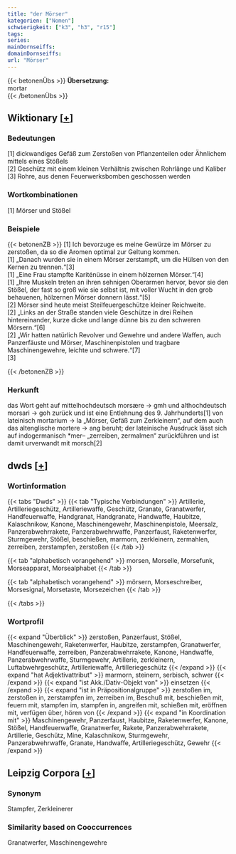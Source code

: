 ```yaml
---
title: "der Mörser"
kategorien: ["Nomen"]
schwierigkeit: ["k3", "h3", "r15"]
tags:
series:
mainDornseiffs:
domainDornseiffs:
url: "Mörser"
---
```


{{< betonenÜbs >}}
**Übersetzung:**  
mortar  
{{< /betonenÜbs >}}

## Wiktionary [[+](https://de.wiktionary.org/wiki/Mörser)]

### Bedeutungen
[1] dickwandiges Gefäß zum Zerstoßen von Pflanzenteilen oder Ähnlichem mittels eines Stößels  
[2] Geschütz mit einem kleinen Verhältnis zwischen Rohrlänge und Kaliber  
[3] Rohre, aus denen Feuerwerksbomben geschossen werden  

### Wortkombinationen
[1] Mörser und Stößel  

### Beispiele
{{< betonenZB >}}
[1] Ich bevorzuge es meine Gewürze im Mörser zu zerstoßen, da so die Aromen optimal zur Geltung kommen.  
[1] „Danach wurden sie in einem Mörser zerstampft, um die Hülsen von den Kernen zu trennen.“[3]  
[1] „Eine Frau stampfte Kariténüsse in einem hölzernen Mörser.“[4]  
[1] „Ihre Muskeln treten an ihren sehnigen Oberarmen hervor, bevor sie den Stößel, der fast so groß wie sie selbst ist, mit voller Wucht in den grob behauenen, hölzernen Mörser donnern lässt.“[5]  
[2] Mörser sind heute meist Steilfeuergeschütze kleiner Reichweite.  
[2] „Links an der Straße standen viele Geschütze in drei Reihen hintereinander, kurze dicke und lange dünne bis zu den schweren Mörsern.“[6]  
[2] „Wir hatten natürlich Revolver und Gewehre und andere Waffen, auch Panzerfäuste und Mörser, Maschinenpistolen und tragbare Maschinengewehre, leichte und schwere.“[7]  
[3]  

{{< /betonenZB >}}
### Herkunft
das Wort geht auf mittelhochdeutsch morsære → gmh und althochdeutsch morsari → goh zurück und ist eine Entlehnung des 9. Jahrhunderts[1] von lateinisch mortarium → la „Mörser, Gefäß zum Zerkleinern“, auf dem auch das altenglische mortere → ang beruht; der lateinische Ausdruck lässt sich auf indogermanisch *mer– „zerreiben, zermalmen“ zurückführen und ist damit urverwandt mit morsch[2]  



## dwds [[+](https://www.dwds.de/wb/Mörser)]

### Wortinformation
{{< tabs "Dwds" >}}
{{< tab "Typische Verbindungen" >}}
Artillerie, Artilleriegeschütz, Artilleriewaffe, Geschütz, Granate, Granatwerfer, Handfeuerwaffe, Handgranat, Handgranate, Handwaffe, Haubitze, Kalaschnikow, Kanone, Maschinengewehr, Maschinenpistole, Meersalz, Panzerabwehrrakete, Panzerabwehrwaffe, Panzerfaust, Raketenwerfer, Sturmgewehr, Stößel, beschießen, marmorn, zerkleinern, zermahlen, zerreiben, zerstampfen, zerstoßen
{{< /tab >}}

{{< tab "alphabetisch vorangehend" >}}
morsen, Morselle, Morsefunk, Morseapparat, Morsealphabet
{{< /tab >}}

{{< tab "alphabetisch vorangehend" >}}
mörsern, Morseschreiber, Morsesignal, Morsetaste, Morsezeichen
{{< /tab >}}

{{< /tabs >}}

### Wortprofil
{{< expand "Überblick" >}} zerstoßen, Panzerfaust, Stößel, Maschinengewehr, Raketenwerfer, Haubitze, zerstampfen, Granatwerfer, Handfeuerwaffe, zerreiben, Panzerabwehrrakete, Kanone, Handwaffe, Panzerabwehrwaffe, Sturmgewehr, Artillerie, zerkleinern, Luftabwehrgeschütz, Artilleriewaffe, Artilleriegeschütz {{< /expand >}}
{{< expand "hat Adjektivattribut" >}} marmorn, steinern, serbisch, schwer {{< /expand >}}
{{< expand "ist Akk./Dativ-Objekt von" >}} einsetzen {{< /expand >}}
{{< expand "ist in Präpositionalgruppe" >}} zerstoßen im, zerstoßen in, zerstampfen im, zerreiben im, Beschuß mit, beschießen mit, feuern mit, stampfen im, stampfen in, angreifen mit, schießen mit, eröffnen mit, verfügen über, hören von {{< /expand >}}
{{< expand "in Koordination mit" >}} Maschinengewehr, Panzerfaust, Haubitze, Raketenwerfer, Kanone, Stößel, Handfeuerwaffe, Granatwerfer, Rakete, Panzerabwehrrakete, Artillerie, Geschütz, Mine, Kalaschnikow, Sturmgewehr, Panzerabwehrwaffe, Granate, Handwaffe, Artilleriegeschütz, Gewehr {{< /expand >}}

## Leipzig Corpora [[+](https://corpora.uni-leipzig.de/en/res?word=Mörser&corpusId=deu_newscrawl-public_2018)]


### Synonym
Stampfer, Zerkleinerer


### Similarity based on Cooccurrences
Granatwerfer, Maschinengewehre

